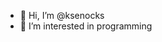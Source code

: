 - 👋 Hi, I’m @ksenocks
- 👀 I’m interested in programming

<!---
ksenocks/ksenocks is a ✨ special ✨ repository because its `README.md` (this file) appears on your GitHub profile.
You can click the Preview link to take a look at your changes.
--->
